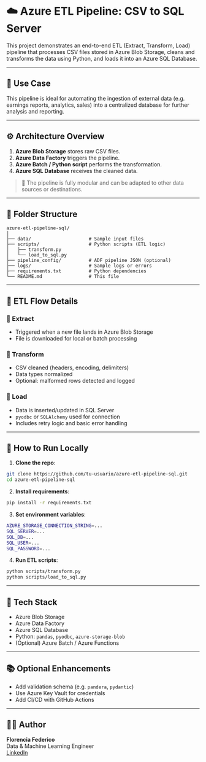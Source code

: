 # ☁️ Azure ETL Pipeline: CSV to SQL Server

This project demonstrates an end-to-end ETL (Extract, Transform, Load) pipeline that processes CSV files stored in Azure Blob Storage, cleans and transforms the data using Python, and loads it into an Azure SQL Database.

---

## 📌 Use Case

This pipeline is ideal for automating the ingestion of external data (e.g. earnings reports, analytics, sales) into a centralized database for further analysis and reporting.

---

## ⚙️ Architecture Overview

1. **Azure Blob Storage** stores raw CSV files.  
2. **Azure Data Factory** triggers the pipeline.  
3. **Azure Batch / Python script** performs the transformation.  
4. **Azure SQL Database** receives the cleaned data.

> 🧠 The pipeline is fully modular and can be adapted to other data sources or destinations.

---

## 📁 Folder Structure

```
azure-etl-pipeline-sql/
│
├── data/                     # Sample input files  
├── scripts/                  # Python scripts (ETL logic)  
│   ├── transform.py  
│   └── load_to_sql.py  
├── pipeline_config/          # ADF pipeline JSON (optional)  
├── logs/                     # Sample logs or errors  
├── requirements.txt          # Python dependencies  
└── README.md                 # This file
```

---

## 🔄 ETL Flow Details

### 🔹 Extract
- Triggered when a new file lands in Azure Blob Storage  
- File is downloaded for local or batch processing

### 🔹 Transform
- CSV cleaned (headers, encoding, delimiters)  
- Data types normalized  
- Optional: malformed rows detected and logged

### 🔹 Load
- Data is inserted/updated in SQL Server  
- `pyodbc` or `SQLAlchemy` used for connection  
- Includes retry logic and basic error handling

---

## 🧪 How to Run Locally

1. **Clone the repo**:

```bash
git clone https://github.com/tu-usuario/azure-etl-pipeline-sql.git
cd azure-etl-pipeline-sql
```

2. **Install requirements**:

```bash
pip install -r requirements.txt
```

3. **Set environment variables**:

```bash
AZURE_STORAGE_CONNECTION_STRING=...
SQL_SERVER=...
SQL_DB=...
SQL_USER=...
SQL_PASSWORD=...
```

4. **Run ETL scripts**:

```bash
python scripts/transform.py
python scripts/load_to_sql.py
```

---

## 🧰 Tech Stack

- Azure Blob Storage  
- Azure Data Factory  
- Azure SQL Database  
- Python: `pandas`, `pyodbc`, `azure-storage-blob`  
- (Optional) Azure Batch / Azure Functions

---

## 📚 Optional Enhancements

- Add validation schema (e.g. `pandera`, `pydantic`)  
- Use Azure Key Vault for credentials  
- Add CI/CD with GitHub Actions

---

## 👩‍💻 Author

**Florencia Federico**  
Data & Machine Learning Engineer  
[LinkedIn](https://www.linkedin.com/in/florenciafederico88/)
